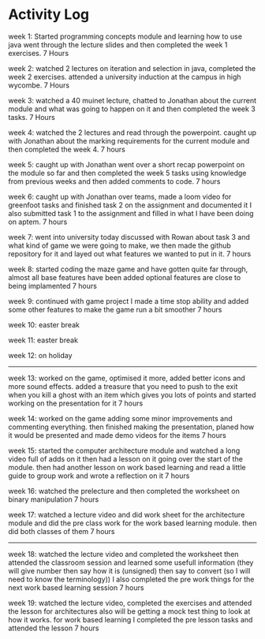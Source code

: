 # Activity Log

week 1: Started programming concepts module and learning how to use java went through the lecture slides and then completed the week 1 exercises.    7 Hours

week 2: watched 2 lectures on iteration and selection in java, completed the week 2 exercises. attended a university induction at the campus in high wycombe.     7 Hours

week 3: watched a 40 muinet lecture, chatted to Jonathan about the current module and what was going to happen on it and then completed the week 3 tasks.      7 Hours

week 4: watched the 2 lectures and read through the powerpoint. caught up with Jonathan about the marking requirements for the current module and then completed the week 4.     7 hours

week 5: caught up with Jonathan went over a short recap powerpoint on the module so far and then completed the week 5 tasks using knowledge from previous weeks and then added comments to code.     7 hours

week 6:  caught up with Jonathan over teams, made a loom video for greenfoot tasks and finished task 2 on the assignment and documented it I also submitted task 1 to the assignment and filled in what I have been doing on aptem.     7 hours

week 7:   went into university today discussed with Rowan about task 3 and what kind of game we were going to make, we then made the github repository for it and layed out what features we wanted to put in it.      7 hours

week 8:    started coding the maze game and have gotten quite far through, almost all base features have been added optional features are close to being implamented      7 hours

week 9:    continued with game project I made a time stop ability and added some other features to make the game run a bit smoother      7 hours

week 10:    easter break

week 11:    easter break

week 12:    on holiday

----------------------------------------

week 13:    worked on the game, optimised it more, added better icons and more sound effects. added a treasure that you need to push to the exit when you kill a ghost with an item which gives you lots of points and started working on the presentation for it           7 hours


week 14:    worked on the game adding some minor improvements and commenting everything. then finished making the presentation, planed how it would be presented and made demo videos for the items             7 hours


week 15:   started the computer architecture module and watched a long video full of adds on it then had a lesson on it going over the start of the module. then had another lesson on work based learning and read a little guide to group work and wrote a reflection on it           7 hours


week 16:    watched the prelecture and then completed the worksheet on binary manipulation          7 hours


week 17:    watched a lecture video and did work sheet for the architecture module and did the pre class work for the work based learning module. then did both classes of them                     7 hours



-------------------------------------------


week 18:    watched the lecture video and completed the worksheet then attended the classroom session and learned some usefull information (they will give number then say how it is (unsigned) then say to convert (so I will need to know the terminology)) I also completed the pre work things for the next work based learning session     7 hours



week 19:    watched the lecture video, completed the exercises and attended the lesson for architectures also will be getting a mock test thing to look at how it works. for work based learning I completed the pre lesson tasks and attended the lesson           7 hours
